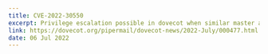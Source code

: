 ```yaml
---
title: CVE-2022-30550
excerpt: Privilege escalation possible in dovecot when similar master and non-master passdbs are used
link: https://dovecot.org/pipermail/dovecot-news/2022-July/000477.html
date: 06 Jul 2022
---
```


